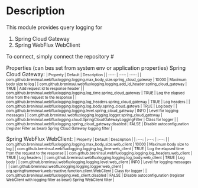 # Description
This module provides query logging for
1) Spring Cloud Gateway
2) Spring WebFlux WebClient

To connect, simply connect the repository #

Properties (can bes set from system env or application properties)
Spring Cloud Gateway:
<font size=1>
| Property | Default | Description |
| :---: | :---: | :---: |
| com.github.breninsul.webfluxlogging.logging.max_body_size.spring_cloud_gateway | 10000 | Maximum body size to log |
| com.github.breninsul.webfluxlogging.logging.add_id_header.spring_cloud_gateway | TRUE | Add request id to response header |
| com.github.breninsul.webfluxlogging.logging.log_time.spring_cloud_gateway | TRUE | Log the elapsed time from the request to the response |
| com.github.breninsul.webfluxlogging.logging.log_headers.spring_cloud_gateway | TRUE | Log headers |
| com.github.breninsul.webfluxlogging.logging.log_body.spring_cloud_gatewa | TRUE | Log body |
| com.github.breninsul.webfluxlogging.logging.level.spring_cloud_gateway | INFO | Level for logging messages |
| com.github.breninsul.webfluxlogging.logging.logger.spring_cloud_gateway | com.github.breninsul.webfluxlogging.cloud.SpringCloudGatewayLoggingFilter | Class for logger |
| com.github.breninsul.webfluxlogging.spring_cloud_gateway.disabled | FALSE | Disable autoconfiguration (register Filter as bean) Spring Cloud Gateway logging filter |
</font>

Spring WebFlux WebClient:
<font size=1>
| Property | Default | Description |
| :---: | :---: | :---: |
| com.github.breninsul.webfluxlogging.logging.max_body_size.web_client | 10000 | Maximum body size to log |
| com.github.breninsul.webfluxlogging.logging.log_time.web_client | TRUE | Log the elapsed time from the request to the response |
| com.github.breninsul.webfluxlogging.logging.log_headers.web_client | TRUE | Log headers |
| com.github.breninsul.webfluxlogging.logging.log_body.web_client | TRUE | Log body |
| com.github.breninsul.webfluxlogging.logging.level.web_client | INFO | Level for logging messages |
| com.github.breninsul.webfluxlogging.logging.logger.web_client | org.springframework.web.reactive.function.client.WebClient | Class for logger |
| com.github.breninsul.webfluxlogging.web_client.disabled | FALSE | Disable autoconfiguration (register WebClient with logging filter as bean) Spring WebClient filter |
</font>
